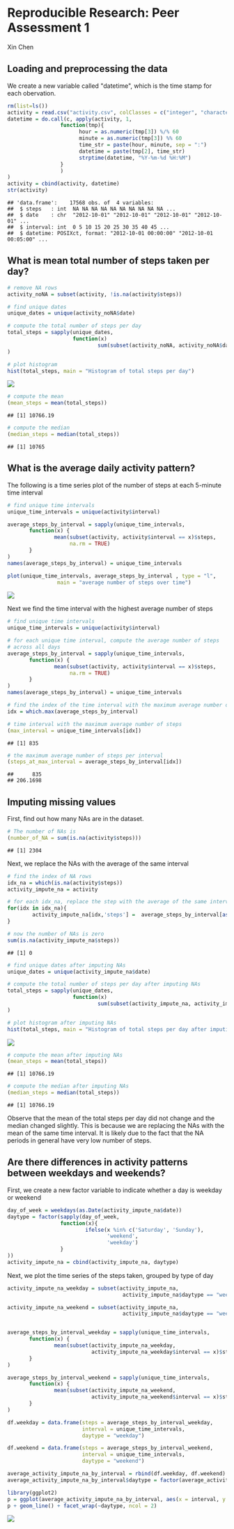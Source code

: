 # Reproducible Research: Peer Assessment 1
Xin Chen  

## Loading and preprocessing the data

We create a new variable called "datetime", which is the time stamp for each
obervation.


```r
rm(list=ls())
activity = read.csv("activity.csv", colClasses = c("integer", "character", "integer"))
datetime = do.call(c, apply(activity, 1, 
                 function(tmp){
                       hour = as.numeric(tmp[3]) %/% 60
                       minute = as.numeric(tmp[3]) %% 60
                       time_str = paste(hour, minute, sep = ":")
                       datetime = paste(tmp[2], time_str)
                       strptime(datetime, "%Y-%m-%d %H:%M")  
                 }
                 )
)
activity = cbind(activity, datetime)
str(activity)
```

```
## 'data.frame':	17568 obs. of  4 variables:
##  $ steps   : int  NA NA NA NA NA NA NA NA NA NA ...
##  $ date    : chr  "2012-10-01" "2012-10-01" "2012-10-01" "2012-10-01" ...
##  $ interval: int  0 5 10 15 20 25 30 35 40 45 ...
##  $ datetime: POSIXct, format: "2012-10-01 00:00:00" "2012-10-01 00:05:00" ...
```

## What is mean total number of steps taken per day?

```r
# remove NA rows
activity_noNA = subset(activity, !is.na(activity$steps))

# find unique dates
unique_dates = unique(activity_noNA$date)

# compute the total number of steps per day
total_steps = sapply(unique_dates, 
                     function(x) 
                             sum(subset(activity_noNA, activity_noNA$date == x)$steps)
)

# plot histogram
hist(total_steps, main = "Histogram of total steps per day")
```

![](PA1_template_files/figure-html/unnamed-chunk-2-1.png)<!-- -->

```r
# compute the mean
(mean_steps = mean(total_steps))
```

```
## [1] 10766.19
```

```r
# compute the median
(median_steps = median(total_steps))
```

```
## [1] 10765
```

## What is the average daily activity pattern?

The following is a time series plot of the number of steps at each
5-minute time interval


```r
# find unique time intervals
unique_time_intervals = unique(activity$interval)

average_steps_by_interval = sapply(unique_time_intervals, 
       function(x) {
               mean(subset(activity, activity$interval == x)$steps, 
                    na.rm = TRUE)
       }
)
names(average_steps_by_interval) = unique_time_intervals

plot(unique_time_intervals, average_steps_by_interval , type = "l",
                main = "average number of steps over time")
```

![](PA1_template_files/figure-html/unnamed-chunk-3-1.png)<!-- -->

Next we find the time interval with the highest average number of steps


```r
# find unique time intervals
unique_time_intervals = unique(activity$interval)

# for each unique time interval, compute the average number of steps
# across all days
average_steps_by_interval = sapply(unique_time_intervals, 
       function(x) {
               mean(subset(activity, activity$interval == x)$steps, 
                    na.rm = TRUE)
       }
)
names(average_steps_by_interval) = unique_time_intervals

# find the index of the time interval with the maximum average number of steps
idx = which.max(average_steps_by_interval)

# time interval with the maximum average number of steps
(max_interval = unique_time_intervals[idx])
```

```
## [1] 835
```

```r
# the maximum average number of steps per interval
(steps_at_max_interval = average_steps_by_interval[idx])
```

```
##      835 
## 206.1698
```

## Imputing missing values

First, find out how many NAs are in the dataset.


```r
# The number of NAs is
(number_of_NA = sum(is.na(activity$steps)))
```

```
## [1] 2304
```

Next, we replace the NAs with the average of the same interval


```r
# find the index of NA rows
idx_na = which(is.na(activity$steps))
activity_impute_na = activity

# for each idx_na, replace the step with the average of the same interval
for(idx in idx_na){
        activity_impute_na[idx,'steps'] =  average_steps_by_interval[as.character(activity$interval[idx])]
}

# now the number of NAs is zero
sum(is.na(activity_impute_na$steps))
```

```
## [1] 0
```

```r
# find unique dates after imputing NAs
unique_dates = unique(activity_impute_na$date)

# compute the total number of steps per day after imputing NAs
total_steps = sapply(unique_dates, 
                     function(x) 
                             sum(subset(activity_impute_na, activity_impute_na$date == x)$steps)
)

# plot histogram after imputing NAs
hist(total_steps, main = "Histogram of total steps per day after imputing NAs")
```

![](PA1_template_files/figure-html/unnamed-chunk-6-1.png)<!-- -->

```r
# compute the mean after imputing NAs
(mean_steps = mean(total_steps))
```

```
## [1] 10766.19
```

```r
# compute the median after imputing NAs
(median_steps = median(total_steps))
```

```
## [1] 10766.19
```

Observe that the mean of the total steps per day did not change and the median changed slightly. This is because we are replacing the NAs with the mean of the same time interval. It is likely due to the fact that the NA periods in general have very low number of steps.

## Are there differences in activity patterns between weekdays and weekends?

First, we create a new factor variable to indicate whether a day is weekday or weekend


```r
day_of_week = weekdays(as.Date(activity_impute_na$date))
daytype = factor(sapply(day_of_week,
                 function(x){
                         ifelse(x %in% c('Saturday', 'Sunday'),
                                'weekend',
                                'weekday')
                 }
))
activity_impute_na = cbind(activity_impute_na, daytype)
```

Next, we plot the time series of the steps taken, grouped by type of day

```r
activity_impute_na_weekday = subset(activity_impute_na,
                                     activity_impute_na$daytype == "weekday")

activity_impute_na_weekend = subset(activity_impute_na,
                                     activity_impute_na$daytype == "weekend")


average_steps_by_interval_weekday = sapply(unique_time_intervals, 
       function(x) {
               mean(subset(activity_impute_na_weekday, 
                           activity_impute_na_weekday$interval == x)$steps)
       }
)

average_steps_by_interval_weekend = sapply(unique_time_intervals, 
       function(x) {
               mean(subset(activity_impute_na_weekend, 
                           activity_impute_na_weekend$interval == x)$steps)
       }
)

df.weekday = data.frame(steps = average_steps_by_interval_weekday,
                        interval = unique_time_intervals,
                        daytype = "weekday")

df.weekend = data.frame(steps = average_steps_by_interval_weekend,
                        interval = unique_time_intervals,
                        daytype = "weekend")

average_activity_impute_na_by_interval = rbind(df.weekday, df.weekend)
average_activity_impute_na_by_interval$daytype = factor(average_activity_impute_na_by_interval$daytype)
```



```r
library(ggplot2)
p = ggplot(average_activity_impute_na_by_interval, aes(x = interval, y = steps, group = 1))
p + geom_line() + facet_wrap(~daytype, ncol = 2)
```

![](PA1_template_files/figure-html/unnamed-chunk-9-1.png)<!-- -->







